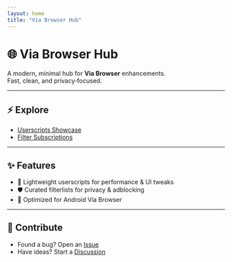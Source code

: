 ```yaml
---
layout: home
title: "Via Browser Hub"
---
```


# 🌐 Via Browser Hub

A modern, minimal hub for **Via Browser** enhancements.  
Fast, clean, and privacy‑focused.

---

## ⚡ Explore
- [Userscripts Showcase](./Userscripts.md)  
- [Filter Subscriptions](./Filters.md)  

---

## ✨ Features
- 🚀 Lightweight userscripts for performance & UI tweaks  
- 🛡️ Curated filterlists for privacy & adblocking  
- 📱 Optimized for Android Via Browser  

---

## 🤝 Contribute
- Found a bug? Open an [Issue](../issues)  
- Have ideas? Start a [Discussion](../discussions)
